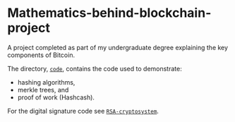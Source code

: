 # Mathematics-behind-blockchain-project

A project completed as part of my undergraduate degree explaining the key components of Bitcoin.

The directory, [`code`](/code), contains the code used to demonstrate:

- hashing algorithms,
- merkle trees, and
- proof of work (Hashcash).

For the digital signature code see [`RSA-cryptosystem`](https://github.com/edwardbickerton/RSA-cryptosystem).
